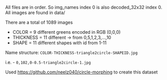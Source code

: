 All files are in order. So img_names index 0 is also decoded_32x32 index 0. All images are found in data/

There are a total of 1089 images
- COLOR = 9 different greens encoded in RGB (0,0,0)
- THICKNESS = 11 different -> from 0,5,1,2,3,...,10
- SHAPE = 11 different shapes with id from 1-11

Name structure: `COLOR-THICKNESS-triangle2circle-SHAPEID.jpg`

i.e. - `0,102,0-0.5-triangle2circle-1.jpg`

Used https://github.com/neelz040/circle-morphing to create this dataset